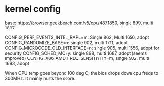 # kernel config
base: https://browser.geekbench.com/v5/cpu/4871850, single 899, multi 1607

CONFIG_PERF_EVENTS_INTEL_RAPL=m: Single 862, Multi 1656, adopt
CONFIG_RANDOMIZE_BASE=n: single 902, multi 1711, adopt
CONFIG_MICROCODE_OLD_INTERFACE=n: single 905, multi 1656, adopt for security
CONFIG_SCHED_MC=y: single 898, multi 1687, adopt (seems improved)
CONFIG_X86_AMD_FREQ_SENSITIVITY=m, single 902, multi 1693, adopt

When CPU temp goes beyond 100 deg C, the bios drops down cpu freqs to 300MHz. It mainly
hurts the score.
<!-- vim: set tw=90 filetype=markdown : -->

